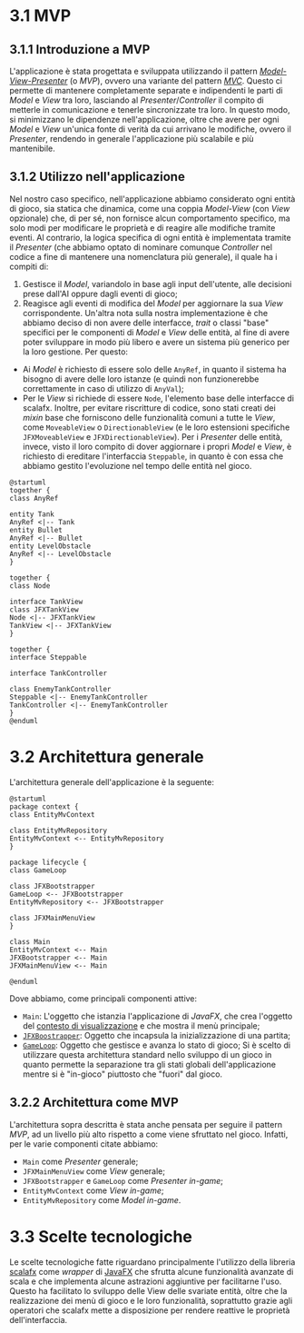 # 3.1 MVP
## 3.1.1 Introduzione a MVP
L'applicazione è stata progettata e sviluppata utilizzando il pattern [*Model-View-Presenter*](https://en.wikipedia.org/wiki/Model%E2%80%93view%E2%80%93presenter) (o *MVP*), ovvero una variante del pattern [*MVC*](https://en.wikipedia.org/wiki/Model%E2%80%93view%E2%80%93controller).
Questo ci permette di mantenere completamente separate e indipendenti le parti di *Model* e *View* tra loro, lasciando al *Presenter*/*Controller* il compito di metterle in comunicazione e tenerle sincronizzate tra loro.
In questo modo, si minimizzano le dipendenze nell'applicazione, oltre che avere per ogni *Model* e *View* un'unica fonte di verità da cui arrivano le modifiche, ovvero il *Presenter*, rendendo in generale l'applicazione più scalabile e più mantenibile.
## 3.1.2 Utilizzo nell'applicazione
Nel nostro caso specifico, nell'applicazione abbiamo considerato ogni entità di gioco, sia statica che dinamica, come una coppia *Model-View* (con *View* opzionale) che, di per sé, non fornisce alcun comportamento specifico, ma solo modi per modificare le proprietà e di reagire alle modifiche tramite eventi.
Al contrario, la logica specifica di ogni entità è implementata tramite il *Presenter* (che abbiamo optato di nominare comunque *Controller* nel codice a fine di mantenere una nomenclatura più generale), il quale ha i compiti di:
1. Gestisce il *Model*, variandolo in base agli input dell'utente, alle decisioni prese dall'AI oppure dagli eventi di gioco;
2. Reagisce agli eventi di modifica del *Model* per aggiornare la sua *View* corrispondente.
Un'altra nota sulla nostra implementazione è che abbiamo deciso di non avere delle interfacce, *trait* o classi "base" specifici per le componenti di *Model* e *View* delle entità, al fine di avere poter sviluppare in modo più libero e avere un sistema più generico per la loro gestione.
Per questo:
- Ai *Model* è richiesto di essere solo delle `AnyRef`, in quanto il sistema ha bisogno di avere delle loro istanze (e quindi non funzionerebbe correttamente in caso di utilizzo di `AnyVal`);
- Per le *View* si richiede di essere `Node`, l'elemento base delle interfacce di scalafx. Inoltre, per evitare riscritture di codice, sono stati creati dei *mixin* base che forniscono delle funzionalità comuni a tutte le *View*, come `MoveableView` o `DirectionableView` (e le loro estensioni specifiche `JFXMoveableView` e `JFXDirectionableView`).
Per i *Presenter* delle entità, invece, visto il loro compito di dover aggiornare i propri *Model* e *View*, è richiesto di ereditare l'interfaccia `Steppable`, in quanto è con essa che abbiamo gestito l'evoluzione nel tempo delle entità nel gioco.
```plantuml
@startuml
together {
class AnyRef

entity Tank
AnyRef <|-- Tank
entity Bullet
AnyRef <|-- Bullet
entity LevelObstacle
AnyRef <|-- LevelObstacle
}

together {
class Node

interface TankView
class JFXTankView
Node <|-- JFXTankView
TankView <|-- JFXTankView
}

together {
interface Steppable

interface TankController

class EnemyTankController
Steppable <|-- EnemyTankController
TankController <|-- EnemyTankController
}
@enduml
```
# 3.2 Architettura generale
L'architettura generale dell'applicazione è la seguente:
```plantuml
@startuml
package context {
class EntityMvContext

class EntityMvRepository
EntityMvContext <-- EntityMvRepository
}

package lifecycle {
class GameLoop

class JFXBootstrapper
GameLoop <-- JFXBootstrapper
EntityMvRepository <-- JFXBootstrapper

class JFXMainMenuView
}

class Main
EntityMvContext <-- Main
JFXBootstrapper <-- Main
JFXMainMenuView <-- Main

@enduml
```
Dove abbiamo, come principali componenti attive:
- `Main`: L'oggetto che istanzia l'applicazione di *JavaFX*, che crea l'oggetto del [contesto di visualizzazione](4_Design_di_dettaglio.md#4%202%20Contesto%20di%20visualizzazione) e che mostra il menù principale;
- [`JFXBoostrapper`](4_Design_di_dettaglio.md#4%203%201%20Bootstrapper):  Oggetto che incapsula la inizializzazione di una partita;
- [`GameLoop`](4_Design_di_dettaglio.md#4%203%202%20GameLoop): Oggetto che gestisce e avanza lo stato di gioco;
Si è scelto di utilizzare questa architettura standard nello sviluppo di un gioco in quanto permette la separazione tra gli stati globali dell'applicazione mentre si è "in-gioco" piuttosto che "fuori" dal gioco.
## 3.2.2 Architettura come MVP
L'architettura sopra descritta è stata anche pensata per seguire il pattern *MVP*, ad un livello più alto rispetto a come viene sfruttato nel gioco.
Infatti, per le varie componenti citate abbiamo:
- `Main` come *Presenter* generale;
- `JFXMainMenuView` come *View* generale;
- `JFXBootstrapper` e `GameLoop` come *Presenter in-game*;
- `EntityMvContext` come *View in-game*;
- `EntityMvRepository` come *Model in-game*.
# 3.3 Scelte tecnologiche
Le scelte tecnologiche fatte riguardano principalmente l'utilizzo della libreria [scalafx](https://www.scalafx.org/) come *wrapper* di [JavaFX](https://openjfx.io/)  che sfrutta alcune funzionalità avanzate di scala e che implementa alcune astrazioni aggiuntive per facilitarne l'uso.
Questo ha facilitato lo sviluppo delle View delle svariate entità, oltre che la realizzazione dei menù di gioco e le loro funzionalità, soprattutto grazie agli operatori che scalafx mette a disposizione per rendere reattive le proprietà dell'interfaccia.